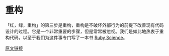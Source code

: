 # 重构

「红，绿，重构」的第三步是重构，重构是不破坏外部行为的前提下改善现有代码设计的过程。它是一个非常重要的步骤，但是常常被忽视。我们是如此地热衷于重构代码，以至于我们为这件事专门写了一本书 [Ruby Science](https://gumroad.com/l/ruby-science)。

[原文链接](https://thoughtbot.com/playbook/developing/refactoring)
